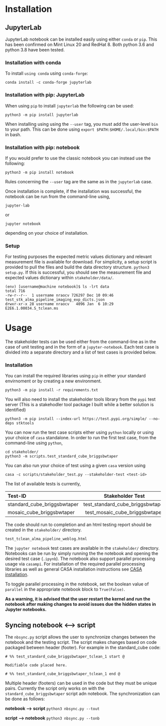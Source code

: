 # Installation
## JupyterLab
JupyterLab notebook can be installed easily using either `conda` or `pip`. This has been confirmed on Mint Linux 20 and RedHat 8. Both python 3.6 and python 3.8 have been tested.

### Installation with conda
To install `using conda` using `conda-forge`:

```
conda install -c conda-forge jupyterlab
```

### Installation with pip: JupyterLab
When using `pip` to install `jupyterlab` the following can be used:

```
python3 -m pip install jupyterlab
```

When installing using using the `--user` tag, you must add the user-level `bin` to your path. This can be done using `export $PATH:$HOME/.local/bin:$PATH` in bash.

### Installation with pip: notebook
If you would prefer to use the classic notebook you can instead use the following:

```
python3 -m pip install notebook
```

Rules concerning the `--user` tag are the same as in the `jupyterlab` case.

Once installation is complete, if the installation was successful, the notebook can be run from the command-line using, 

```
jupyter-lab
```
or
```
jupyter notebook
```

depending on your choice of installation.

### Setup
For testing purposes the expected metric values dictionary and relevant measurement file is available for download. For simplicity, a setup script is provided to pull the files and build the data directory structure.
`python3 setup.py`. If this is successful, you should see the measurement file and expected values dictionary within `stakeholder/data/`.

```
(env) [username@machine notebook]$ ls -lrt data
total 716
-rw-r--r--  1 username nraocv 726297 Dec 10 09:46 test_stk_alma_pipeline_imaging_exp_dicts.json
drwxr-xr-x 28 username nraocv   4096 Jan  6 10:29 E2E6.1.00034.S_tclean.ms
``` 

# Usage

The stakeholder tests can be used either from the command-line as in the case of unit testing and in the form of a `jupyter-notebook`.  Each test case is divided into a separate directory and a list of test cases is provided below. 

### Installation

You can install the required libraries using `pip` in either your standard envirnoment or by creating a new environment.

```
python3 -m pip install -r requirements.txt
```

You will also need to install the stakeholder tools library from the `pypi` test server (This is a stakehodler tool package I built while a better solution is identified)

```
python3 -m pip install --index-url https://test.pypi.org/simple/ --no-deps stktools
```

You can now run the test case scripts either using `python` locally  or using your choice of `casa` standalone. In order to run the first test case, from the command-line using `python`, 

```
cd stakeholder/
python3 -m scripts.test_standard_cube_briggsbwtaper
```

You can also run your choice of test using a given `casa` version using 

```
casa -c scripts/stakeholder_test.py --stakeholder-test <test-id>
```

The list of available tests is currently,

| Test-ID                       | Stakeholder Test                   |
| :---                          |    :----:                          |
| standard_cube_briggsbwtaper   | test_standard_cube_briggsbwtaper   |
| mosaic_cube_briggsbwtaper     | test_mosaic_cube_briggsbwtaper     |


The code should run to completion and an html testing report should be created in the `stakeholder/` directory.

```
test_tclean_alma_pipeline_weblog.html
```

The `jupyter notebook` test cases are available in the `stakeholder/` directory. Notebooks can be run by simply running the the notebook and opening the desired test case (`.ipynb`). The notebook also support parallel processing usage via `casampi`. For installation of the required parallel processing libraries as well as general CASA installation instructions see [CASA installation](https://casadocs.readthedocs.io/en/stable/notebooks/introduction.html#id1).

To toggle parallel processing in the notebook, set the boolean value of `parallel` in the appropriate notebook block to `True(False)`.

**As a warning, it is advised that the user restart the kernel and run the notebook after making changes to avoid issues due the hidden states in Jupyter notebooks.**

## Syncing notebook <--> script

The `nbsync.py` script allows the user to synchronize changes between the notebook and the testing script. The script makes changes based on code packaged between header (footer). For example in the standard_cube code:

```
# %% test_standard_cube_briggsbwtaper_tclean_1 start @

Modifiable code placed here.

# %% test_standard_cube_briggsbwtaper_tclean_1 end @

```

Multiple header (footers) can be used in the code but they must be unique pairs. Currently the script only works on with the `standard_cube_briggsbwtaper` script adn notebook. The synchronization can be done as follows:

**notebook --> script**
`python3 nbsync.py --tout`

**script --> notebook**
`python3 nbsync.py --tonb`